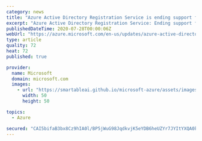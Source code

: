 ```yaml
---
category: news
title: "Azure Active Directory Registration Service is ending support for TLS 1.0 and 1.1"
excerpt: "Azure Active Directory Registration Service: Ending support for TLS 1.0 and 1.1 and preparing for TLS 1.2 in US Gov and commercial clouds"
publishedDateTime: 2020-07-28T00:00:06Z
webUrl: "https://azure.microsoft.com/en-us/updates/azure-active-directory-registration-service-is-ending-support-for-tls-10-and-11/"
type: article
quality: 72
heat: 72
published: true

provider:
  name: Microsoft
  domain: microsoft.com
  images:
    - url: "https://smartableai.github.io/microsoft-azure/assets/images/organizations/microsoft.com-50x50.jpg"
      width: 50
      height: 50

topics:
  - Azure

secured: "CAI5bifaB3bx8Cz9hIA0l/BP5jWuG98JqdkvjK5eYDB6heUZYr7JYItYXQA0kQKXf38iLMKv7q9NxZQO7UOvvJ2JP1ELGgSuQ/G4ROoFj+vB8gMykrbIkh9sgWxzOsQHQTRGkhou7AztWmDpilOfHv1tE7EqoDtgTwH0bly/45n2isdpaAFH917cgUQYkVmAfivh2/b+uflXUiAT21j+kbuYnK2QLx5BFceet24sQT3zelzjNo069hLPjcsE6ecIFyI9CXWJD2q0TbkbMjEIdTD5JbR0NhyHvlypNgdub+vSCQ8ZO/ioD5CrmKrbkfsrxfglQY/DGxE4vuEsDBWvCw==;InWM8szNJf+yHpFhTrW9wA=="
---
```


